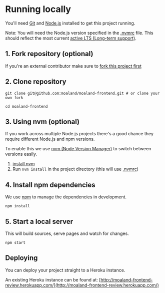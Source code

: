 # Running locally

You'll need [Git](https://help.github.com/articles/set-up-git/) and [Node.js](https://nodejs.org/en/) installed to get this project running.

Note: You will need the Node.js version specified in the [.nvmrc](/../../.nvmrc) file.
This should reflect the most current [active LTS (Long-term support)](https://github.com/nodejs/Release#release-schedule).

## 1. Fork repository (optional)
If you're an external contributor make sure to [fork this project first](https://help.github.com/articles/fork-a-repo/)

## 2. Clone repository
```
git clone git@github.com:moaland/moaland-frontend.git # or clone your own fork

cd moaland-frontend
```

## 3. Using nvm (optional)
If you work across multiple Node.js projects there's a good chance they require different Node.js and npm versions.

To enable this we use [nvm (Node Version Manager)](https://github.com/creationix/nvm) to switch between versions easily.

1. [install nvm](https://github.com/creationix/nvm#installation)
2. Run `nvm install` in the project directory (this will use [.nvmrc](/../../.nvmrc))

## 4. Install npm dependencies
We use [npm](https://docs.npmjs.com/getting-started/what-is-npm) to manage the dependencies in development.
```
npm install
```

## 5. Start a local server
This will build sources, serve pages and watch for changes.
```
npm start
```

## Deploying

You can deploy your project straight to a Heroku instance.

An existing Heroku instance can be found at: [http://moaland-frontend-review.herokuapp.com/](http://moaland-frontend-review.herokuapp.com/)
